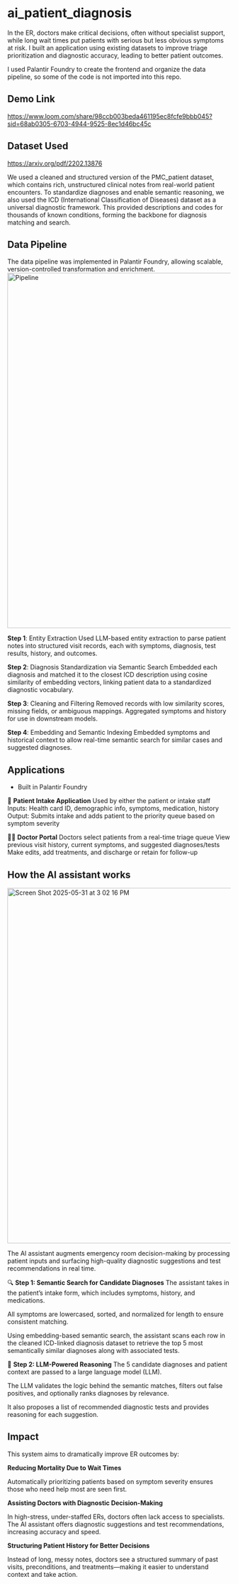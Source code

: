 # ai_patient_diagnosis
In the ER, doctors make critical decisions, often without specialist support, while long wait times put patients with serious but less obvious symptoms at risk. I built an application using existing datasets to improve triage prioritization and diagnostic accuracy, leading to better patient outcomes.

I used Palantir Foundry to create the frontend and organize the data pipeline, so some of the code is not imported into this repo.

## Demo Link
https://www.loom.com/share/98ccb003beda461195ec8fcfe9bbb045?sid=68ab0305-6703-4944-9525-8ec1d46bc45c

## Dataset Used
https://arxiv.org/pdf/2202.13876

We used a cleaned and structured version of the PMC_patient dataset, which contains rich, unstructured clinical notes from real-world patient encounters. To standardize diagnoses and enable semantic reasoning, we also used the ICD (International Classification of Diseases) dataset as a universal diagnostic framework. This provided descriptions and codes for thousands of known conditions, forming the backbone for diagnosis matching and search.

## Data Pipeline
The data pipeline was implemented in Palantir Foundry, allowing scalable, version-controlled transformation and enrichment.
<img width="800" alt="Pipeline" src="https://github.com/user-attachments/assets/5de18f4a-0310-4fdb-9690-a1d9b26886b2" />

<b>Step 1</b>: Entity Extraction
Used LLM-based entity extraction to parse patient notes into structured visit records, each with symptoms, diagnosis, test results, history, and outcomes.

<b>Step 2</b>: Diagnosis Standardization via Semantic Search
Embedded each diagnosis and matched it to the closest ICD description using cosine similarity of embedding vectors, linking patient data to a standardized diagnostic vocabulary.

<b>Step 3</b>: Cleaning and Filtering
Removed records with low similarity scores, missing fields, or ambiguous mappings. Aggregated symptoms and history for use in downstream models.

<b>Step 4</b>: Embedding and Semantic Indexing
Embedded symptoms and historical context to allow real-time semantic search for similar cases and suggested diagnoses.

## Applications
- Built in Palantir Foundry

🏥 <b>Patient Intake Application</b>
Used by either the patient or intake staff
Inputs: Health card ID, demographic info, symptoms, medication, history
Output: Submits intake and adds patient to the priority queue based on symptom severity

🧑‍⚕️ <b>Doctor Portal</b>
Doctors select patients from a real-time triage queue
View previous visit history, current symptoms, and suggested diagnoses/tests
Make edits, add treatments, and discharge or retain for follow-up

## How the AI assistant works
<img width="800" alt="Screen Shot 2025-05-31 at 3 02 16 PM" src="https://github.com/user-attachments/assets/97475e5a-8685-4017-8f3c-3c77f747898a" />

The AI assistant augments emergency room decision-making by processing patient inputs and surfacing high-quality diagnostic suggestions and test recommendations in real time.

🔍 <b>Step 1: Semantic Search for Candidate Diagnoses</b>
The assistant takes in the patient’s intake form, which includes symptoms, history, and medications.

All symptoms are lowercased, sorted, and normalized for length to ensure consistent matching.

Using embedding-based semantic search, the assistant scans each row in the cleaned ICD-linked diagnosis dataset to retrieve the top 5 most semantically similar diagnoses along with associated tests.

🧠 <b>Step 2: LLM-Powered Reasoning</b>
The 5 candidate diagnoses and patient context are passed to a large language model (LLM).

The LLM validates the logic behind the semantic matches, filters out false positives, and optionally ranks diagnoses by relevance.

It also proposes a list of recommended diagnostic tests and provides reasoning for each suggestion.

## Impact
This system aims to dramatically improve ER outcomes by:

<b>Reducing Mortality Due to Wait Times</b>

Automatically prioritizing patients based on symptom severity ensures those who need help most are seen first.


<b>Assisting Doctors with Diagnostic Decision-Making</b>

In high-stress, under-staffed ERs, doctors often lack access to specialists. The AI assistant offers diagnostic suggestions and test recommendations, increasing accuracy and speed.


<b>Structuring Patient History for Better Decisions</b>

Instead of long, messy notes, doctors see a structured summary of past visits, preconditions, and treatments—making it easier to understand context and take action.

